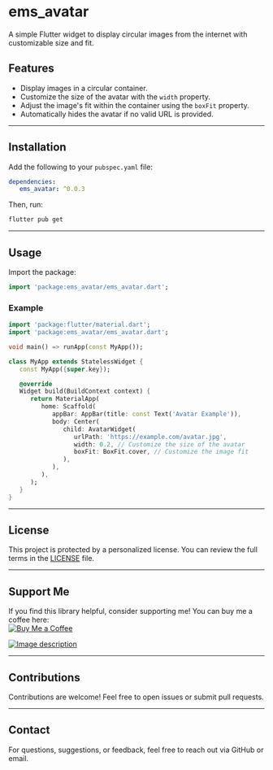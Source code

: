 # ems_avatar

A simple Flutter widget to display circular images from the internet with customizable size and fit.

## Features

- Display images in a circular container.
- Customize the size of the avatar with the `width` property.
- Adjust the image's fit within the container using the `boxFit` property.
- Automatically hides the avatar if no valid URL is provided.

---

## Installation

Add the following to your `pubspec.yaml` file:

```yaml
dependencies:
   ems_avatar: ^0.0.3
```

Then, run:

```bash
flutter pub get
```

---

## Usage

Import the package:

```dart
import 'package:ems_avatar/ems_avatar.dart';
```

### Example

```dart
import 'package:flutter/material.dart';
import 'package:ems_avatar/ems_avatar.dart';

void main() => runApp(const MyApp());

class MyApp extends StatelessWidget {
   const MyApp({super.key});

   @override
   Widget build(BuildContext context) {
      return MaterialApp(
         home: Scaffold(
            appBar: AppBar(title: const Text('Avatar Example')),
            body: Center(
               child: AvatarWidget(
                  urlPath: 'https://example.com/avatar.jpg',
                  width: 0.2, // Customize the size of the avatar
                  boxFit: BoxFit.cover, // Customize the image fit
               ),
            ),
         ),
      );
   }
}
```

---

## License

This project is protected by a personalized license. You can review the full terms in
the [LICENSE](./LICENSE) file.

---

## Support Me

If you find this library helpful, consider supporting me! You can buy me a coffee here:  
[![Buy Me a Coffee](https://www.buymeacoffee.com/assets/img/custom_images/orange_img.png)](https://www.buymeacoffee.com/74spqeant)

[![Image description](https://dev-to-uploads.s3.amazonaws.com/uploads/articles/bh5dkn3miqftnivj6htg.png)](https://www.paypal.com/cgi-bin/webscr?cmd=_s-xclick&hosted_button_id=H3BEAVMT4SL9Y)

---

## Contributions

Contributions are welcome! Feel free to open issues or submit pull requests.

---

## Contact

For questions, suggestions, or feedback, feel free to reach out via GitHub or email.
